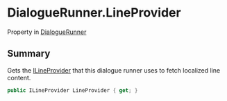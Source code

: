# DialogueRunner.LineProvider

Property in [DialogueRunner](/docs/api/csharp/yarn.unity.dialoguerunner.md)

## Summary


Gets the  [ILineProvider](yarn.unity.ilineprovider.md)  that this dialogue runner uses
to fetch localized line content.


```csharp
public ILineProvider LineProvider { get; }
```

